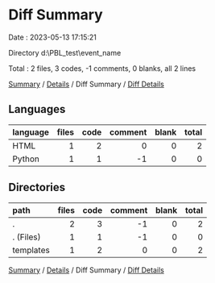 # Diff Summary

Date : 2023-05-13 17:15:21

Directory d:\\PBL_test\\event_name

Total : 2 files,  3 codes, -1 comments, 0 blanks, all 2 lines

[Summary](results.md) / [Details](details.md) / Diff Summary / [Diff Details](diff-details.md)

## Languages
| language | files | code | comment | blank | total |
| :--- | ---: | ---: | ---: | ---: | ---: |
| HTML | 1 | 2 | 0 | 0 | 2 |
| Python | 1 | 1 | -1 | 0 | 0 |

## Directories
| path | files | code | comment | blank | total |
| :--- | ---: | ---: | ---: | ---: | ---: |
| . | 2 | 3 | -1 | 0 | 2 |
| . (Files) | 1 | 1 | -1 | 0 | 0 |
| templates | 1 | 2 | 0 | 0 | 2 |

[Summary](results.md) / [Details](details.md) / Diff Summary / [Diff Details](diff-details.md)